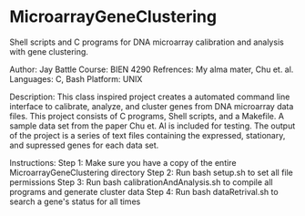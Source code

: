 # MicroarrayGeneClustering
Shell scripts and C programs for DNA microarray calibration and analysis with gene clustering.

Author: Jay Battle
Course: BIEN 4290
Refrences: My alma mater, Chu et. al.
Languages: C, Bash
Platform: UNIX

Description:
This class inspired project creates a automated command line interface to calibrate, analyze, 
and cluster genes from DNA microarray data files. This project consists of C programs, Shell
scripts, and a Makefile. A sample data set from the paper Chu et. Al is included for testing.
The output of the project is a series of text files containing the expressed, stationary, and 
supressed genes for each data set.

Instructions:
Step 1: Make sure you have a copy of the entire MicroarrayGeneClustering directory
Step 2: Run bash setup.sh to set all file permissions
Step 3: Run bash calibrationAndAnalysis.sh to compile all programs and generate cluster data
Step 4: Run bash dataRetrival.sh to search a gene's status for all times